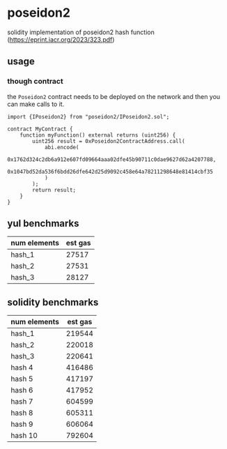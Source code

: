 # poseidon2

solidity implementation of poseidon2 hash function (https://eprint.iacr.org/2023/323.pdf)

## usage

### though contract

the `Poseidon2` contract needs to be deployed on the network and then you can make calls to it.

```solidity
import {IPoseidon2} from "poseidon2/IPoseidon2.sol";

contract MyContract {
    function myFunction() external returns (uint256) {
        uint256 result = 0xPoseidon2ContractAddress.call(
            abi.encode(
                0x1762d324c2db6a912e607fd09664aaa02dfe45b90711c0dae9627d62a4207788,
                0x1047bd52da536f6bdd26dfe642d25d9092c458e64a78211298648e81414cbf35
            )
        );
        return result;
    }
}
```

## yul benchmarks

| num elements | est gas   |
|--------------|-----------|
| hash_1       | 27517    |
| hash_2       | 27531    |
| hash_3       | 28127    |

## solidity benchmarks

| num elements | est gas   |
|--------------|-----------|
| hash_1       | 219544    |
| hash_2       | 220018    |
| hash_3       | 220641    |
| hash 4       | 416486    |
| hash 5       | 417197    |
| hash 6       | 417952    |
| hash 7       | 604599    |
| hash 8       | 605311    |
| hash 9       | 606064    |
| hash 10      | 792604    |